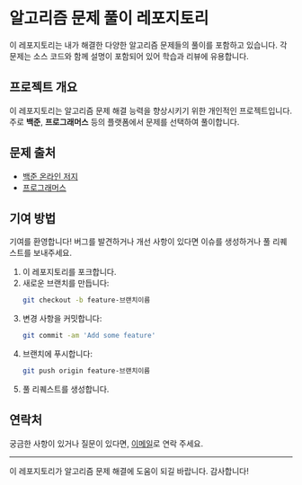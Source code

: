 # 알고리즘 문제 풀이 레포지토리

이 레포지토리는 내가 해결한 다양한 알고리즘 문제들의 풀이를 포함하고 있습니다. 각 문제는 소스 코드와 함께 설명이 포함되어 있어 학습과 리뷰에 유용합니다.

## 프로젝트 개요

이 레포지토리는 알고리즘 문제 해결 능력을 향상시키기 위한 개인적인 프로젝트입니다. 주로 **백준**, **프로그래머스** 등의 플랫폼에서 문제를 선택하여 풀이합니다.

## 문제 출처

- [백준 온라인 저지](https://www.acmicpc.net/)
- [프로그래머스](https://programmers.co.kr/)

## 기여 방법

기여를 환영합니다! 버그를 발견하거나 개선 사항이 있다면 이슈를 생성하거나 풀 리퀘스트를 보내주세요.

1. 이 레포지토리를 포크합니다.
2. 새로운 브랜치를 만듭니다:
    ```bash
    git checkout -b feature-브랜치이름
    ```
3. 변경 사항을 커밋합니다:
    ```bash
    git commit -am 'Add some feature'
    ```
4. 브랜치에 푸시합니다:
    ```bash
    git push origin feature-브랜치이름
    ```
5. 풀 리퀘스트를 생성합니다.

## 연락처

궁금한 사항이 있거나 질문이 있다면, [이메일](06zzkimzz06@gmail.com)로 연락 주세요.

---

이 레포지토리가 알고리즘 문제 해결에 도움이 되길 바랍니다. 감사합니다!
